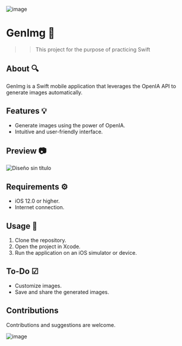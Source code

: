 ![image](https://github.com/Tina-bot/GenImg/assets/72955349/a8030339-edaa-4cb1-a5e6-87d0b6f54fc0)

# GenImg 🌠
>>This project for the purpose of practicing Swift </p>

## About 🔍

GenImg is a Swift mobile application that leverages the OpenIA API to generate images automatically.

## Features 💡

- Generate images using the power of OpenIA.
- Intuitive and user-friendly interface.

## Preview 📷
![Diseño sin título](https://github.com/Tina-bot/GenImg/assets/72955349/0a455f9e-85e7-40b5-b1f2-a486888dfae8)

## Requirements ⚙️

- iOS 12.0 or higher.
- Internet connection.

## Usage 📖

1. Clone the repository.
2. Open the project in Xcode.
3. Run the application on an iOS simulator or device.
   
## To-Do ☑
- Customize images.
- Save and share the generated images.
  
## Contributions 

Contributions and suggestions are welcome.

![image](https://github.com/Tina-bot/GenImg/assets/72955349/75c9f316-1bd3-45df-941e-bb0c16c1f9ce)
